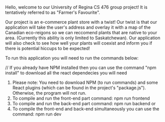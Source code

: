 Hello, welcome to our University of Regina CS 476 group project! It is tentatively referred to as "Farmer's Favourite". 

Our project is an e-commerce plant store with a twist! Our twist is that our application will take the user's address and overlay it with a map of the Canadian eco-reigons so we can reccomend plants that are native to your area. (Currently this ability is only limited to Saskatchewan). Our application will also check to see how well your plants will coexist and inform you if there is potential hiccups to be expected!

To run this application you will need to run the commands below:

// If you already have NPM installed then you can use the command "npm install" to download all the react dependecies you will need
1. Please note: You need to download NPM (to run commands) and some React plugins (which can be found in the project's "package.js"). Otherwise, the program will not run.
2. To compile and run the front-end part command: npm run frontend
3. To compile and run the back-end part command: npm run backend
or
4. To compile the front-end and back-end simultaneously you can use the command: npm run dev
